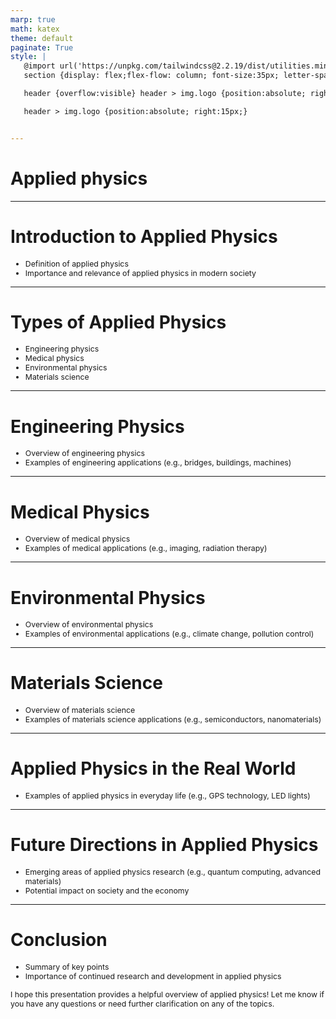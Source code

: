 ```yaml
---
marp: true
math: katex
theme: default
paginate: True
style: |
   @import url('https://unpkg.com/tailwindcss@2.2.19/dist/utilities.min.css');
   section {display: flex;flex-flow: column; font-size:35px; letter-spacing:1.4px;}

   header {overflow:visible} header > img.logo {position:absolute; right:15px;}

   header > img.logo {position:absolute; right:15px;}


---
```

<!-- backgroundColor: white -->
<!-- _class: lead -->

 # Applied physics

---
<style scoped>p,li {font-size:0.92em}</style>

 # Introduction to Applied Physics

- Definition of applied physics
- Importance and relevance of applied physics in modern society

---
<style scoped>p,li {font-size:0.84em}</style>

 # Types of Applied Physics
- Engineering physics
- Medical physics
- Environmental physics
- Materials science


---
<style scoped>p,li {font-size:0.92em}</style>

 # Engineering Physics

- Overview of engineering physics
- Examples of engineering applications (e.g., bridges, buildings, machines)

---
<style scoped>p,li {font-size:0.92em}</style>

 # Medical Physics

- Overview of medical physics
- Examples of medical applications (e.g., imaging, radiation therapy)

---
<style scoped>p,li {font-size:0.92em}</style>

 # **Environmental Physics**

- Overview of environmental physics
- Examples of environmental applications (e.g., climate change, pollution control)

---
<style scoped>p,li {font-size:0.92em}</style>

 # Materials Science
- Overview of materials science
- Examples of materials science applications (e.g., semiconductors, nanomaterials)


---
<style scoped>p,li {font-size:0.96em}</style>

 # Applied Physics in the Real World

- Examples of applied physics in everyday life (e.g., GPS technology, LED lights)

---
<style scoped>p,li {font-size:0.92em}</style>

 # Future Directions in Applied Physics

- Emerging areas of applied physics research (e.g., quantum computing, advanced materials)
- Potential impact on society and the economy

---
<style scoped>p,li {font-size:0.88em}</style>

 # Conclusion
- Summary of key points
- Importance of continued research and development in applied physics

I hope this presentation provides a helpful overview of applied physics! Let me know if you have any questions or need further clarification on any of the topics.
